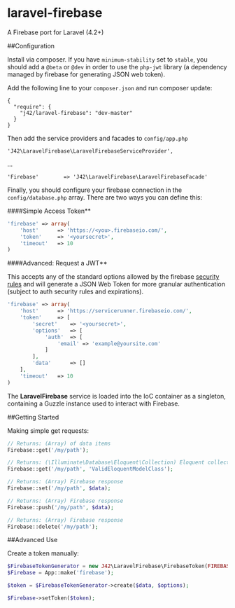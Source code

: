 laravel-firebase
================

A Firebase port for Laravel (4.2+)


##Configuration

Install via composer.  If you have `minimum-stability` set to `stable`, you should add a `@beta` or `@dev` in order to use the `php-jwt` library (a dependency managed by firebase for generating JSON web token).

Add the following line to your `composer.json` and run composer update:

	{
	  "require": {
	    "j42/laravel-firebase": "dev-master"
	  }
	}

Then add the service providers and facades to `config/app.php`

	'J42\LaravelFirebase\LaravelFirebaseServiceProvider',

...

	'Firebase'		  => 'J42\LaravelFirebase\LaravelFirebaseFacade'

Finally, you should configure your firebase connection in the `config/database.php` array.  There are two ways you can define this:

####Simple Access Token**

```php
'firebase' => array(
	'host'		=> 'https://<you>.firebaseio.com/',
	'token'		=> '<yoursecret>',
	'timeout'	=> 10
)
```

####Advanced: Request a JWT**

This accepts any of the standard options allowed by the firebase [security rules](https://www.firebase.com/docs/security/security-rules.html) and will generate a JSON Web Token for more granular authentication (subject to auth security rules and expirations).

```php
'firebase' => array(
	'host'		=> 'https://servicerunner.firebaseio.com/',
	'token'		=> [
		'secret'	=> '<yoursecret>',
		'options'	=> [
			'auth'	=> [
				'email' => 'example@yoursite.com'
			]
		],
		'data'		=> []
	],
	'timeout'	=> 10
)
```


The **LaravelFirebase** service is loaded into the IoC container as a singleton, containing a Guzzle instance used to interact with Firebase.



##Getting Started

Making simple get requests:

```php
// Returns: (Array) of data items
Firebase::get('/my/path');

// Returns: (\Illuminate\Database\Eloquent\Collection) Eloquent collection of Eloquent models
Firebase::get('/my/path', 'ValidEloquentModelClass');

// Returns: (Array) Firebase response
Firebase::set('/my/path', $data);

// Returns: (Array) Firebase response
Firebase::push('/my/path', $data);

// Returns: (Array) Firebase response
Firebase::delete('/my/path');
```


##Advanced Use

Create a token manually:

```php
$FirebaseTokenGenerator = new J42\LaravelFirebase\FirebaseToken(FIREBASE_SECRET);
$Firebase = App::make('firebase');

$token = $FirebaseTokenGenerator->create($data, $options);

$Firebase->setToken($token);
```